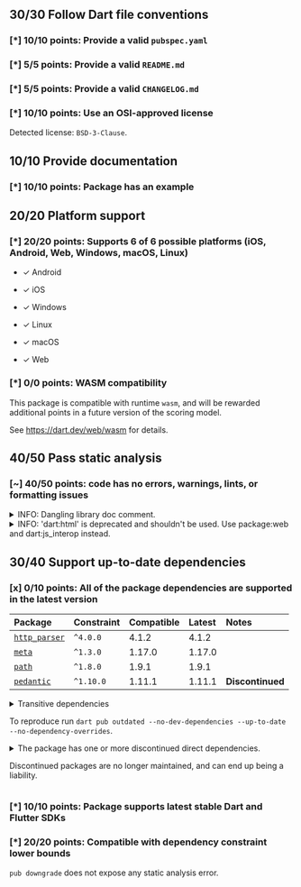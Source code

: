## 30/30 Follow Dart file conventions

### [*] 10/10 points: Provide a valid `pubspec.yaml`

### [*] 5/5 points: Provide a valid `README.md`

### [*] 5/5 points: Provide a valid `CHANGELOG.md`

### [*] 10/10 points: Use an OSI-approved license

Detected license: `BSD-3-Clause`.


## 10/10 Provide documentation

### [*] 10/10 points: Package has an example


## 20/20 Platform support

### [*] 20/20 points: Supports 6 of 6 possible platforms (**iOS**, **Android**, **Web**, **Windows**, **macOS**, **Linux**)

* ✓ Android

* ✓ iOS

* ✓ Windows

* ✓ Linux

* ✓ macOS

* ✓ Web

### [*] 0/0 points: WASM compatibility

This package is compatible with runtime `wasm`, and will be rewarded additional points in a future version of the scoring model.

See https://dart.dev/web/wasm for details.


## 40/50 Pass static analysis

### [~] 40/50 points: code has no errors, warnings, lints, or formatting issues

<details>
<summary>
INFO: Dangling library doc comment.
</summary>

`lib/http.dart:5:1`

```
  ╷
5 │ /// A composable, [Future]-based library for making HTTP requests.
  │ ^^^^^^^^^^^^^^^^^^^^^^^^^^^^^^^^^^^^^^^^^^^^^^^^^^^^^^^^^^^^^^^^^^
  ╵
```

To reproduce make sure you are using the [lints_core](https://pub.dev/packages/lints) and run `dart analyze lib/http.dart`
</details>

<details>
<summary>
INFO: 'dart:html' is deprecated and shouldn't be used. Use package:web and dart:js_interop instead.
</summary>

`lib/src/browser_client.dart:6:1`

```
  ╷
6 │ import 'dart:html';
  │ ^^^^^^^^^^^^^^^^^^^
  ╵
```

To reproduce make sure you are using the [lints_core](https://pub.dev/packages/lints) and run `dart analyze lib/src/browser_client.dart`
</details>


## 30/40 Support up-to-date dependencies

### [x] 0/10 points: All of the package dependencies are supported in the latest version

|Package|Constraint|Compatible|Latest|Notes|
|:-|:-|:-|:-|:-|
|[`http_parser`]|`^4.0.0`|4.1.2|4.1.2||
|[`meta`]|`^1.3.0`|1.17.0|1.17.0||
|[`path`]|`^1.8.0`|1.9.1|1.9.1||
|[`pedantic`]|`^1.10.0`|1.11.1|1.11.1|**Discontinued**|

<details><summary>Transitive dependencies</summary>

|Package|Constraint|Compatible|Latest|Notes|
|:-|:-|:-|:-|:-|
|[`collection`]|-|1.19.1|1.19.1||
|[`source_span`]|-|1.10.1|1.10.1||
|[`string_scanner`]|-|1.4.1|1.4.1||
|[`term_glyph`]|-|1.2.2|1.2.2||
|[`typed_data`]|-|1.4.0|1.4.0||
</details>

To reproduce run `dart pub outdated --no-dev-dependencies --up-to-date --no-dependency-overrides`.

[`http_parser`]: https://pub.dev/packages/http_parser
[`meta`]: https://pub.dev/packages/meta
[`path`]: https://pub.dev/packages/path
[`pedantic`]: https://pub.dev/packages/pedantic
[`collection`]: https://pub.dev/packages/collection
[`source_span`]: https://pub.dev/packages/source_span
[`string_scanner`]: https://pub.dev/packages/string_scanner
[`term_glyph`]: https://pub.dev/packages/term_glyph
[`typed_data`]: https://pub.dev/packages/typed_data

<details>
<summary>
The package has one or more discontinued direct dependencies.

Discontinued packages are no longer maintained, and can end up being a
liability.

</summary>

Consider migrating away from these dependencies: 

* pedantic.

</details>

### [*] 10/10 points: Package supports latest stable Dart and Flutter SDKs

### [*] 20/20 points: Compatible with dependency constraint lower bounds

`pub downgrade` does not expose any static analysis error.
